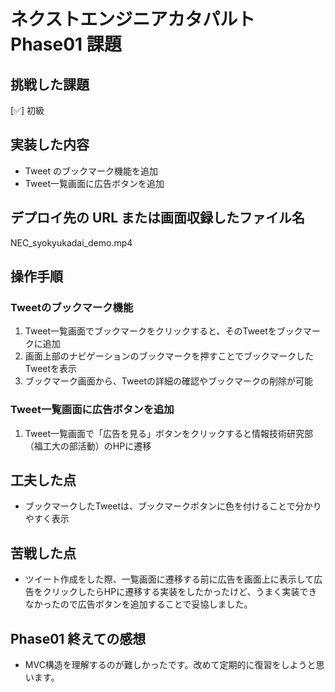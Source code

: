 # ネクストエンジニアカタパルト Phase01 課題

## 挑戦した課題

[✅] 初級

## 実装した内容

- Tweet のブックマーク機能を追加
- Tweet一覧画面に広告ボタンを追加

## デプロイ先の URL または画面収録したファイル名

NEC_syokyukadai_demo.mp4

## 操作手順

###  Tweetのブックマーク機能
1. Tweet一覧画面でブックマークをクリックすると、そのTweetをブックマークに追加
2. 画面上部のナビゲーションのブックマークを押すことでブックマークしたTweetを表示
3. ブックマーク画面から、Tweetの詳細の確認やブックマークの削除が可能

###  Tweet一覧画面に広告ボタンを追加
1. Tweet一覧画面で「広告を見る」ボタンをクリックすると情報技術研究部（福工大の部活動）のHPに遷移

## 工夫した点

- ブックマークしたTweetは、ブックマークボタンに色を付けることで分かりやすく表示

## 苦戦した点

- ツイート作成をした際、一覧画面に遷移する前に広告を画面上に表示して広告をクリックしたらHPに遷移する実装をしたかったけど、うまく実装できなかったので広告ボタンを追加することで妥協しました。

## Phase01 終えての感想

- MVC構造を理解するのが難しかったです。改めて定期的に復習をしようと思います。